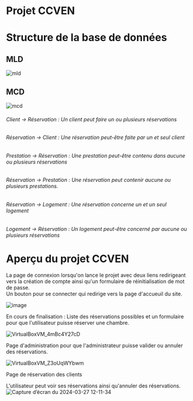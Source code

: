 # Projet CCVEN

# Structure de la base de données

## MLD
![mld](https://github.com/HoanganhBTS/ProjetAP/assets/124345096/3f1667f5-ec25-4ffb-bbc2-173c0783f999)


## MCD
![mcd](https://github.com/HoanganhBTS/ProjetAP/assets/124345096/08a85bcc-2955-4fb6-96b4-3d80596b86d4)

###### Client → Réservation : Un client peut faire un ou plusieurs réservations
###### Réservation → Client : Une réservation peut-être faite par un et seul client
###### Prestation → Réservation : Une prestation peut-être contenu dans aucune ou plusieurs réservations
###### Réservation → Prestation : Une réservation peut contenir aucune ou plusieurs prestations.
###### Réservation → Logement : Une réservation concerne un et un seul logement
###### Logement → Réservation : Un logement peut-être concerné par aucune ou plusieurs réservations

# Aperçu du projet CCVEN 

La page de connexion lorsqu'on lance le projet avec deux liens redirigeant vers la création de compte ainsi qu'un formulaire de réinitialisation de mot de passe. </br>
Un bouton pour se connecter qui redirige vers la page d'accueuil du site.

![image](https://github.com/HoanganhBTS/ProjetAP/assets/124345096/334248f0-5153-4ca3-9d1f-b84ab80a7a82)


En cours de finalisation : 
Liste des réservations possibles et un formulaire pour que l'utilisateur puisse réserver une chambre.

![VirtualBoxVM_4mBc4Y27cD](https://github.com/HoanganhBTS/ProjetAP/assets/124345096/982d4faf-6063-4b3d-81ae-1bb932ce54c1)


Page d'administration pour que l'administrateur puisse valider ou annuler des réservations.

![VirtualBoxVM_Z3oUqWYbwm](https://github.com/HoanganhBTS/ProjetAP/assets/124345096/e7bac40a-b54f-4f71-86c7-9bf6fa880bfc)

Page de réservation des clients 

L'utilisateur peut voir ses réservations ainsi qu'annuler des réservations.
![Capture d’écran du 2024-03-27 12-11-34](https://github.com/HoanganhBTS/ProjetAP/assets/124345096/2d94b435-05e8-4e20-96c7-39f36929c21c)



